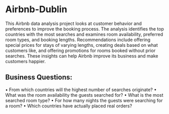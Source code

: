 # Airbnb-Dublin
This Airbnb data analysis project looks at customer behavior and preferences to improve the booking process. The analysis identifies the top countries with the most searches and examines room availability, preferred room types, and booking lengths. Recommendations include offering special prices for stays of varying lengths, creating deals based on what customers like, and offering promotions for rooms booked without prior searches. These insights can help Airbnb improve its business and make customers happier.

## Business Questions:
•	From which countries will the highest number of searches originate?
•	What was the room availability the guests searched for?
•	What is the most searched room type?
•	For how many nights the guests were searching for a room?
•	Which countries have actually placed real orders?

